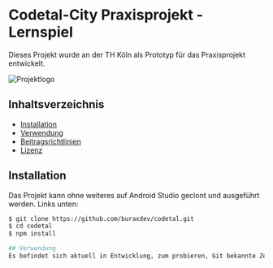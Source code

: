 # Codetal-City Praxisprojekt - Lernspiel

Dieses Projekt wurde an der TH Köln als Prototyp für das Praxisprojekt entwickelt.

![Projektlogo]([[https://example.com/logo.png](https://github.com/buraxdev/codetal/blob/master/cc1.jpg)](https://github.com/buraxdev/codetal/cc1.jpg))

## Inhaltsverzeichnis

- [Installation](#installation)
- [Verwendung](#verwendung)
- [Beitragsrichtlinien](#beitragsrichtlinien)
- [Lizenz](#lizenz)

## Installation
Das Projekt kann ohne weiteres auf Android Studio geclont und ausgeführt werden.
Links unten:

```bash
$ git clone https://github.com/buraxdev/codetal.git
$ cd codetal
$ npm install

## Verwendung
Es befindet sich aktuell in Entwicklung, zum probieren, Git bekannte Zeilen ausführen



